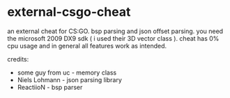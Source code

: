 # external-csgo-cheat
an external cheat for CS:GO. bsp parsing and json offset parsing. you need the microsoft 2009 DX9 sdk ( i used their 3D vector class ). cheat has 0% cpu usage and in general
all features work as intended.

credits:
- some guy from uc - memory class
- Niels Lohmann - json parsing library
- ReactiioN - bsp parser 

